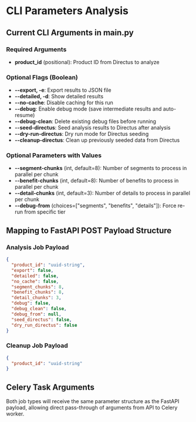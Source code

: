 # CLI Parameters Analysis

## Current CLI Arguments in main.py

### Required Arguments
- **product_id** (positional): Product ID from Directus to analyze

### Optional Flags (Boolean)
- **--export, -e**: Export results to JSON file
- **--detailed, -d**: Show detailed results  
- **--no-cache**: Disable caching for this run
- **--debug**: Enable debug mode (save intermediate results and auto-resume)
- **--debug-clean**: Delete existing debug files before running
- **--seed-directus**: Seed analysis results to Directus after analysis
- **--dry-run-directus**: Dry run mode for Directus seeding
- **--cleanup-directus**: Clean up previously seeded data from Directus

### Optional Parameters with Values
- **--segment-chunks** (int, default=8): Number of segments to process in parallel per chunk
- **--benefit-chunks** (int, default=8): Number of benefits to process in parallel per chunk  
- **--detail-chunks** (int, default=3): Number of details to process in parallel per chunk
- **--debug-from** (choices=["segments", "benefits", "details"]): Force re-run from specific tier

## Mapping to FastAPI POST Payload Structure

### Analysis Job Payload
```json
{
  "product_id": "uuid-string",
  "export": false,
  "detailed": false, 
  "no_cache": false,
  "segment_chunks": 8,
  "benefit_chunks": 8,
  "detail_chunks": 3,
  "debug": false,
  "debug_clean": false,
  "debug_from": null,
  "seed_directus": false,
  "dry_run_directus": false
}
```

### Cleanup Job Payload
```json
{
  "product_id": "uuid-string"
}
```

## Celery Task Arguments
Both job types will receive the same parameter structure as the FastAPI payload, allowing direct pass-through of arguments from API to Celery worker.